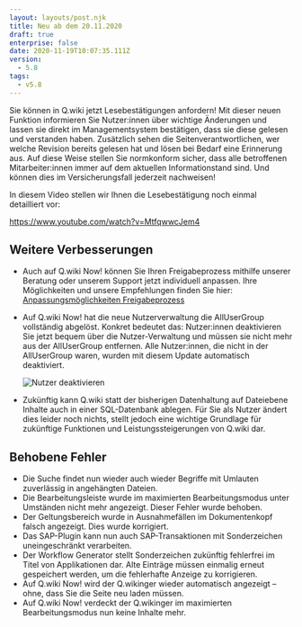 ```yaml
---
layout: layouts/post.njk
title: Neu ab dem 20.11.2020
draft: true
enterprise: false
date: 2020-11-19T10:07:35.111Z
version:
  - 5.8
tags:
  - v5.8
---
```

Sie können in Q.wiki jetzt Lesebestätigungen anfordern! Mit dieser neuen Funktion informieren Sie Nutzer:innen über wichtige Änderungen und lassen sie direkt im Managementsystem bestätigen, dass sie diese gelesen und verstanden haben. Zusätzlich sehen die Seitenverantwortlichen, wer welche Revision bereits gelesen hat und lösen bei Bedarf eine Erinnerung aus. Auf diese Weise stellen Sie normkonform sicher, dass alle betroffenen Mitarbeiter:innen immer auf dem aktuellen Informationstand sind. Und können dies im Versicherungsfall jederzeit nachweisen! 

In diesem Video stellen wir Ihnen die Lesebestätigung noch einmal detailliert vor: 

https://www.youtube.com/watch?v=MtfqwwcJem4

## Weitere Verbesserungen

* Auch auf Q.wiki Now! können Sie Ihren Freigabeprozess mithilfe unserer Beratung oder unserem Support jetzt individuell anpassen. Ihre Möglichkeiten und unsere Empfehlungen finden Sie hier: [Anpassungsmöglichkeiten Freigabeprozess](/faq/custom-workflows/) 
* Auf Q.wiki Now! hat die neue Nutzerverwaltung die AllUserGroup vollständig abgelöst. Konkret bedeutet das: Nutzer:innen deaktivieren Sie jetzt bequem über die Nutzer-Verwaltung und müssen sie nicht mehr aus der AllUserGroup entfernen. Alle Nutzer:innen, die nicht in der AllUserGroup waren, wurden mit diesem Update automatisch deaktiviert. 

  ![](/images/nutzerverwaltung-nutzer-deaktivieren.png "Nutzer deaktivieren")
* Zukünftig kann Q.wiki statt der bisherigen Datenhaltung auf Dateiebene Inhalte auch in einer SQL-Datenbank ablegen. Für Sie als Nutzer ändert dies leider noch nichts, stellt jedoch eine wichtige Grundlage für zukünftige Funktionen und Leistungssteigerungen von Q.wiki dar.  

## Behobene Fehler

* Die Suche findet nun wieder auch wieder Begriffe mit Umlauten zuverlässig in angehängten Dateien.
* Die Bearbeitungsleiste wurde im maximierten Bearbeitungsmodus unter Umständen nicht mehr angezeigt. Dieser Fehler wurde behoben. 
* Der Geltungsbereich wurde in Ausnahmefällen im Dokumentenkopf falsch angezeigt. Dies wurde korrigiert.
* Das SAP-Plugin kann nun auch SAP-Transaktionen mit Sonderzeichen uneingeschränkt verarbeiten. 
* Der Workflow Generator stellt Sonderzeichen zukünftig fehlerfrei im Titel von Applikationen dar. Alte Einträge müssen einmalig erneut gespeichert werden, um die fehlerhafte Anzeige zu korrigieren.
* Auf Q.wiki Now! wird der Q.wikinger wieder automatisch angezeigt – ohne, dass Sie die Seite neu laden müssen.
* Auf Q.wiki Now! verdeckt der Q.wikinger im maximierten Bearbeitungsmodus nun keine Inhalte mehr.